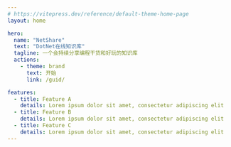 ```yaml
---
# https://vitepress.dev/reference/default-theme-home-page
layout: home

hero:
  name: "NetShare"
  text: "DotNet在线知识库"
  tagline: 一个会持续分享编程干货和好玩的知识库
  actions:
    - theme: brand
      text: 开始
      link: /guid/

features:
  - title: Feature A
    details: Lorem ipsum dolor sit amet, consectetur adipiscing elit
  - title: Feature B
    details: Lorem ipsum dolor sit amet, consectetur adipiscing elit
  - title: Feature C
    details: Lorem ipsum dolor sit amet, consectetur adipiscing elit
---
```


